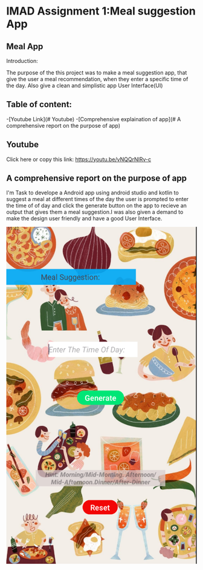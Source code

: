 # IMAD Assignment 1:Meal suggestion App

## Meal App

Introduction:

The purpose of the this project was to make a meal suggestion app, that give the user a meal recommendation, when they enter a specific time of the day.
Also give a clean and simplistic app User Interface(UI)

## Table of content:

-[Youtube Link](# Youtube)
-[Comprehensive explaination of app](# A comprehensive report on the purpose of app)

## Youtube

Click here or copy this link:
https://youtu.be/vNQQrNlRv-c

## A comprehensive report on the purpose of app

I'm Task to develope a Android app using android studio and kotlin to suggest a meal at different times of the day
the user is prompted to enter the time of of day and click the generate button on the app to recieve an output that
gives them a meal suggestion.I was also given a demand to make the design user friendly and have a good User Interface.

![image alt](https://raw.githubusercontent.com/Lulama-04/Meal-Suggestion-app/8dc5d45896f2f85846907411e9bf0b0e3edca650/Screenshot%202025-04-02%20234245.png)
